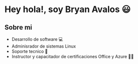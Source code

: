 <div>
  <h1> Hey hola!, soy Bryan Avalos 😃</h1>
</div>

## Sobre mi

- Desarrollo de software 💻
- Adminisrador de sistemas Linux
- Soporte tecnico 🔧
- Instructor y capacitador de certificaciones Office y Azure 👨‍🏫

<!--
**BryanAvalos23/BryanAvalos23** is a ✨ _special_ ✨ repository because its `README.md` (this file) appears on your GitHub profile.

Here are some ideas to get you started:

- 🔭 I’m currently working on ...
- 🌱 I’m currently learning ...
- 👯 I’m looking to collaborate on ...
- 🤔 I’m looking for help with ...
- 💬 Ask me about ...
- 📫 How to reach me: ...
- 😄 Pronouns: ...
- ⚡ Fun fact: ...
-->
